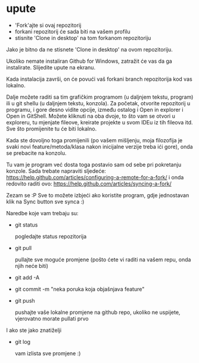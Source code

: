 upute
=====================

- 'Fork'ajte si ovaj repozitorij
- forkani repozitorij će sada biti na vašem profilu
- stisnite 'Clone in desktop' na tom forkanom repozitoriju

Jako je bitno da ne stisnete 'Clone in desktop' na ovom repozitoriju.

Ukoliko nemate instaliran Github for Windows, zatražit će vas da ga instalirate. Slijedite upute na ekranu.

Kada instalacija završi, on će povući vaš forkani branch repozitorija kod vas lokalno.

Dalje možete raditi sa tim grafičkim programom (u daljnjem tekstu, program) ili u git shellu (u daljnjem tekstu, konzola).
Za početak, otvorite repozitorij u programu, i gore desno vidite opcije, između ostalog i Open in explorer i Open in GitShell.
Možete kliknuti na oba dvoje, to što vam se otvori u exploreru, tu mjenjate fileove, kreirate projekte u svom IDEu iz tih fileova itd. Sve što promijenite tu će biti lokalno.

Kada ste dovoljno toga promijenili (po vašem mišljenju, moja filozofija je svaki novi feature/metoda/klasa nakon inicijalne verzije treba ići gore), onda se prebacite na konzolu.

Tu vam je program već dosta toga postavio sam od sebe pri pokretanju konzole.
Sada trebate napraviti sljedeće:
https://help.github.com/articles/configuring-a-remote-for-a-fork/
i onda redovito raditi ovo: https://help.github.com/articles/syncing-a-fork/

Zezam se :P
Sve to možete izbjeći ako koristite program, gdje jednostavan klik na Sync button sve synca :)

Naredbe koje vam trebaju su:

- git status 

    pogledajte status repozitorija
- git pull

    pullajte sve moguće promjene (pošto ćete vi raditi na vašem repu, onda njih neće biti)
- git add -A
    
- git commit -m "neka poruka koja objašnjava feature"
- git push

    pushajte vaše lokalne promjene na github repo, ukoliko ne uspijete, vjerovatno morate pullati prvo

I ako ste jako znatiželji
- git log 

    vam izlista sve promjene :)
